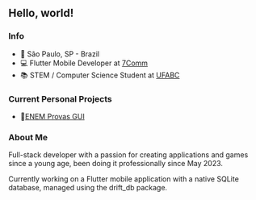 ## Hello, world!
### Info
- 📍 São Paulo, SP - Brazil
- 💻 Flutter Mobile Developer at [7Comm](https://www.7comm.com.br/)
- 📚 STEM / Computer Science Student at [UFABC](https://www.ufabc.edu.br/)

### Current Personal Projects
- 🔗[ENEM Provas GUI](https://github.com/neemias-rdl/enem-provas-gui)

### About Me
Full-stack developer with a passion for creating applications and games since a young age, been doing it professionally since May 2023.

Currently working on a Flutter mobile application with a native SQLite database, managed using the drift_db package.
